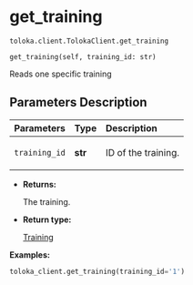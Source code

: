 # get_training
`toloka.client.TolokaClient.get_training`

```
get_training(self, training_id: str)
```

Reads one specific training

## Parameters Description

| Parameters | Type | Description |
| :----------| :----| :-----------|
`training_id`|**str**|<p>ID of the training.</p>

* **Returns:**

  The training.

* **Return type:**

  [Training](toloka.client.training.Training.md)

**Examples:**

```python
toloka_client.get_training(training_id='1')
```
